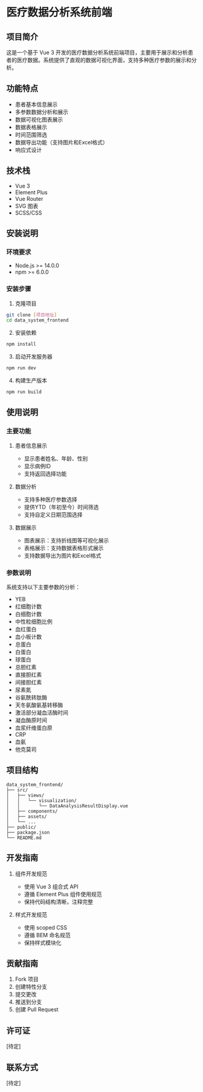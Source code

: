 # 医疗数据分析系统前端

## 项目简介
这是一个基于 Vue 3 开发的医疗数据分析系统前端项目，主要用于展示和分析患者的医疗数据。系统提供了直观的数据可视化界面，支持多种医疗参数的展示和分析。

## 功能特点
- 患者基本信息展示
- 多参数数据分析和展示
- 数据可视化图表展示
- 数据表格展示
- 时间范围筛选
- 数据导出功能（支持图片和Excel格式）
- 响应式设计

## 技术栈
- Vue 3
- Element Plus
- Vue Router
- SVG 图表
- SCSS/CSS

## 安装说明

### 环境要求
- Node.js >= 14.0.0
- npm >= 6.0.0

### 安装步骤
1. 克隆项目
```bash
git clone [项目地址]
cd data_system_frontend
```

2. 安装依赖
```bash
npm install
```

3. 启动开发服务器
```bash
npm run dev
```

4. 构建生产版本
```bash
npm run build
```

## 使用说明

### 主要功能
1. 患者信息展示
   - 显示患者姓名、年龄、性别
   - 显示病例ID
   - 支持返回选择功能

2. 数据分析
   - 支持多种医疗参数选择
   - 提供YTD（年初至今）时间筛选
   - 支持自定义日期范围选择

3. 数据展示
   - 图表展示：支持折线图等可视化展示
   - 表格展示：支持数据表格形式展示
   - 支持数据导出为图片和Excel格式

### 参数说明
系统支持以下主要参数的分析：
- YEB
- 红细胞计数
- 白细胞计数
- 中性粒细胞比例
- 血红蛋白
- 血小板计数
- 总蛋白
- 白蛋白
- 球蛋白
- 总胆红素
- 直接胆红素
- 间接胆红素
- 尿素氮
- 谷氨酰转肽酶
- 天冬氨酸氨基转移酶
- 激活部分凝血活酶时间
- 凝血酶原时间
- 血浆纤维蛋白原
- CRP
- 血氨
- 他克莫司

## 项目结构
```
data_system_frontend/
├── src/
│   ├── views/
│   │   └── visualization/
│   │       └── DataAnalysisResultDisplay.vue
│   ├── components/
│   ├── assets/
│   └── ...
├── public/
├── package.json
└── README.md
```

## 开发指南
1. 组件开发规范
   - 使用 Vue 3 组合式 API
   - 遵循 Element Plus 组件使用规范
   - 保持代码结构清晰，注释完整

2. 样式开发规范
   - 使用 scoped CSS
   - 遵循 BEM 命名规范
   - 保持样式模块化

## 贡献指南
1. Fork 项目
2. 创建特性分支
3. 提交更改
4. 推送到分支
5. 创建 Pull Request

## 许可证
[待定]

## 联系方式
[待定]

